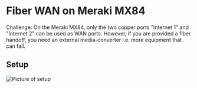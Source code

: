 # Fiber WAN on Meraki MX84 

Challenge: On the Meraki MX84, only the two copper ports "Internet 1" and "Internet 2" can be used as WAN ports. However, if you are provided a fiber handoff, you need an external media-converter i.e. more equipment that can fail.




## Setup 
![Picture of setup](https://raw.githubusercontent.com/swiatecki/Networking/master/MX84Fiber/setup.JPG)